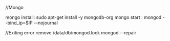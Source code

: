 //Mongo

mongo install: sudo apt-get install -y mongodb-org
mongo start : mongod --bind_ip=$IP --nojournal

//Exiting error
remove  /data/db/mongod.lock
mongod --repair
